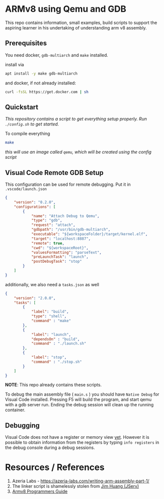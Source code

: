 # ARMv8 using Qemu and GDB

This repo contains information, small examples, build scripts to support
the aspiring learner in his undertaking of understanding arm v8 assembly.

## Prerequisites

You need docker, `gdb-multiarch` and `make` installed. 

install via 

```bash
apt install -y make gdb-multiarch
```

and docker, if not already installed:

```bash
curl -fsSL https://get.docker.com | sh
```

## Quickstart

_This repository contains a script to get everything setup properly. 
Run `./config.sh` to get started._

To compile everything

```bash
make
```
_this will use an image called `qemu`, which will be created using the config script_


## Visual Code Remote GDB Setup

This configuration can be used for remote debugging. Put it in `.vscode/launch.json`

```json
{
    "version": "0.2.0",
    "configurations": [
        {
            "name": "Attach Debug to Qemu",
            "type": "gdb",
            "request": "attach",
            "gdbpath": "/usr/bin/gdb-multiarch",
            "executable": "${workspaceFolder}/target/kernel.elf",
            "target": "localhost:8887",
            "remote": true,
            "cwd": "${workspaceRoot}",
            "valuesFormatting": "parseText",
            "preLaunchTask": "launch",
            "postDebugTask": "stop"
        }
    ]
}
```

additionally, we also need a `tasks.json` as well

```json
{
    "version": "2.0.0",
    "tasks": [
        {
            "label": "build",
            "type": "shell",
            "command" : "make"
        },
        {
            "label": "launch",
            "dependsOn" : "build",
            "command" : "./launch.sh"
        },
        {
            "label": "stop",
            "command" : "./stop.sh"
        }
    ]
}
```

**NOTE**: This repo already contains these scripts. 

To debug the main assembly file ( `main.s` ) you should have `Native Debug` for Visual Code installed. Pressing F5 will build the program, and start qemu with a gdb server run. 
Ending the debug session will clean up the running container. 

## Debugging

Visual Code does not have a register or memory view [yet](https://github.com/Microsoft/vscode-cpptools/issues/941). However it is possible to obtain information from the registers by typing `info registers` in the debug console during a debug sessions.

# Resources / References

1) Azeria Labs - https://azeria-labs.com/writing-arm-assembly-part-1/
2) The linker script is shamelessly stolen from [Jim Huang (JServ)](https://github.com/jserv/armv8-hello)
3) [Armv8 Programmers Guide](https://static.docs.arm.com/den0024/a/DEN0024A_v8_architecture_PG.pdf)